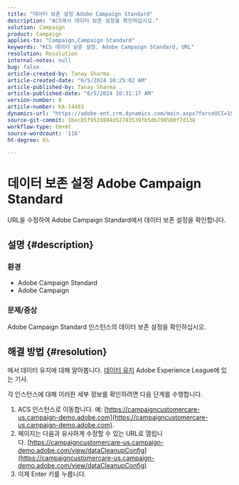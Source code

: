 ```yaml
---
title: "데이터 보존 설정 Adobe Campaign Standard"
description: "ACS에서 데이터 보존 설정을 확인하십시오."
solution: Campaign
product: Campaign
applies-to: "Campaign,Campaign Standard"
keywords: "KCS 데이터 보존 설정, Adobe Campaign Standard, URL"
resolution: Resolution
internal-notes: null
bug: false
article-created-by: Tanay Sharma .
article-created-date: "6/5/2024 10:25:02 AM"
article-published-by: Tanay Sharma .
article-published-date: "6/5/2024 10:31:17 AM"
version-number: 8
article-number: KA-14483
dynamics-url: "https://adobe-ent.crm.dynamics.com/main.aspx?forceUCI=1&pagetype=entityrecord&etn=knowledgearticle&id=ae87fbdb-2523-ef11-840b-6045bd0065b6"
source-git-commit: 1bec85f952d804d52783539fb5db798500f7d138
workflow-type: tm+mt
source-wordcount: '116'
ht-degree: 6%

---
```


# 데이터 보존 설정 Adobe Campaign Standard


URL을 수정하여 Adobe Campaign Standard에서 데이터 보존 설정을 확인합니다.

## 설명 {#description}


### 환경

- Adobe Campaign Standard
- Adobe Campaign


### 문제/증상

Adobe Campaign Standard 인스턴스의 데이터 보존 설정을 확인하십시오.


## 해결 방법 {#resolution}


에서 데이터 유지에 대해 알아봅니다. [데이터 유지](https://experienceleague.adobe.com/docs/campaign-standard/using/administrating/application-settings/data-retention.html) Adobe Experience League에 있는 기사.

각 인스턴스에 대해 이러한 세부 정보를 확인하려면 다음 단계를 수행합니다.

1. ACS 인스턴스로 이동합니다. 예: [https://campaigncustomercare-us.campaign-demo.adobe.com](https://campaigncustomercare-us.campaign-demo.adobe.com).
2. 페이지는 다음과 유사하게 수정할 수 있는 URL로 열립니다. [https://campaigncustomercare-us.campaign-demo.adobe.com/view/dataCleanupConfig](https://campaigncustomercare-us.campaign-demo.adobe.com/view/dataCleanupConfig)
3. 이제 Enter 키를 누릅니다.

